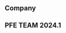 <script setup>
import { VPTeamMembers } from 'vitepress/theme'
</script>

<!--@include: @/report/.abstract.md-->

<script>
const a = {
  members24_1: [
    {
      avatar: "https://media.licdn.com/dms/image/C5103AQEOCjELDx5ajA/profile-displayphoto-shrink_800_800/0/1517465490173?e=1714003200&v=beta&t=8ZRnaxdyEzryRQViqNk6_-B4G72lMULu5xFGh4tfId8",
      name: "Rafael Corsi",
      title: "Advisor",
      links: [
        {
          icon: "linkedin",
          link: "https://www.linkedin.com/in/rafael-corsi-ferrão-624238116/"
        }, {
          icon: "github",
          link: "https://github.com/rafaelcorsi"
        }
      ]
    }, {
      avatar: "https://media.licdn.com/dms/image/C4E03AQEpCgpnDSn1Rg/profile-displayphoto-shrink_400_400/0/1617900258233?e=1714003200&v=beta&t=3E9dMYeFAvXG_k_Ktv9598Qnim9UO1141zZQCum2mGI",
      name: "Giancarlo Ruggiero",
      title: "Developer",
      links: [
        {
          icon: "linkedin",
          link: "https://www.linkedin.com/in/giancarlo-vr/"
        }, {
          icon: "github",
          link: "https://github.com/gianvr"
        }
      ]
    }, {
      avatar: "https://media.licdn.com/dms/image/D4D03AQGHydd8FnBOdA/profile-displayphoto-shrink_400_400/0/1707877218390?e=1714003200&v=beta&t=OqbtDvw0qaaZ7Lx7iykHOWjNEAe5KISyyJstXY6Omjk",
      name: "Luciano Felix",
      title: "Developer",
      links: [
        {
          icon: "linkedin",
          link: "https://www.linkedin.com/in/luciano-felix/"
        }, {
          icon: "github",
          link: "https://github.com/FelixLuciano"
        }
      ]
    }, {
      avatar: "https://media.licdn.com/dms/image/D4E03AQFt5YSf5FbxKg/profile-displayphoto-shrink_200_200/0/1666467108985?e=2147483647&v=beta&t=b0XQGht56s_SqQ4i46sv17sWOQ9g3Bbtv8yh1XFbKtg",
      name: "Tiago Seixas",
      title: "Developer",
      links: [
        {
          icon: "linkedin",
          link: "https://www.linkedin.com/in/tiago-seixas-bb9614254/"
        }, {
          icon: "github",
          link: "https://github.com/TiagoSeixas2103"
        }
      ]
    },
  ],
  org: [
    {
      avatar: "https://media.licdn.com/dms/image/C4D0BAQF6iPH2r0sRCA/company-logo_200_200/0/1630470864507/cti_renato_archer_logo?e=1716422400&v=beta&t=IXE8hu6bInWiNoIVn--Z6Cm4Hd-5ywIkS6h6Txvzb0w",
      name: "CTI Renato Archer",
      title: "Sponsor Company",
      links: [
        {
          icon: "linkedin",
          link: "https://www.linkedin.com/company/cti-renato-archer/"
        }
      ]
    }, {
      avatar: "https://media.licdn.com/dms/image/D4E03AQG3diHhspG70w/profile-displayphoto-shrink_800_800/0/1665021953301?e=1714003200&v=beta&t=4G8s6U3TEc9sP6ziTJSFfIQnScdIDrYayt5sHjwIij8",
      name: "Saulo Finco",
      title: "Mentor",
      links: [
        {
          icon: "linkedin",
          link: "https://www.linkedin.com/in/saulofinco"
        }
      ]
    }
  ],
}
</script>

## Company

<VPTeamMembers :members="a.org" />

## PFE TEAM 2024.1

<VPTeamMembers :members="a.members24_1" />
